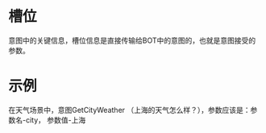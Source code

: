 # 槽位

意图中的关键信息，槽位信息是直接传输给BOT中的意图的，也就是意图接受的参数。  

# 示例
在天气场景中，意图GetCityWeather （上海的天气怎么样？），参数应该是：参数名-city， 参数值-上海

